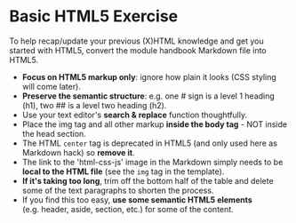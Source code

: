 # Basic HTML5 Exercise

To help recap/update your previous (X)HTML knowledge and get you started with HTML5, convert the module handbook Markdown file into HTML5.

- **Focus on HTML5 markup only**: ignore how plain it looks (CSS styling will come later).
- **Preserve the semantic structure**: e.g. one # sign is a level 1 heading (h1), two ## is a level two heading (h2).
- Use your text editor's **search & replace** function thoughtfully.
- Place the img tag and all other markup **inside the body tag** - NOT inside the head section.
- The HTML `center` tag is deprecated in HTML5 (and only used here as Markdown hack) so **remove it**.
- The link to the 'html-css-js' image in the Markdown simply needs to be **local to the HTML file** (see the `img` tag in the template).
- **If it's taking too long**, trim off the bottom half of the table and delete some of the text paragraphs to shorten the process.
- If you find this too easy, **use some semantic HTML5 elements** (e.g. header, aside, section, etc.) for some of the content.

